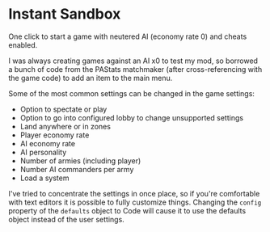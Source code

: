 # Instant Sandbox

One click to start a game with neutered AI (economy rate 0) and cheats enabled.

I was always creating games against an AI x0 to test my mod, so borrowed a bunch of code from the PAStats matchmaker (after cross-referencing with the game code) to add an item to the main menu.

Some of the most common settings can be changed in the game settings:

- Option to spectate or play
- Option to go into configured lobby to change unsupported settings
- Land anywhere or in zones
- Player economy rate
- AI economy rate
- AI personality
- Number of armies (including player)
- Number AI commanders per army
- Load a system

I've tried to concentrate the settings in once place, so if you're comfortable with text editors it is possible to fully customize things.  Changing the `config` property of the `defaults` object to Code will cause it to use the defaults object instead of the user settings.
